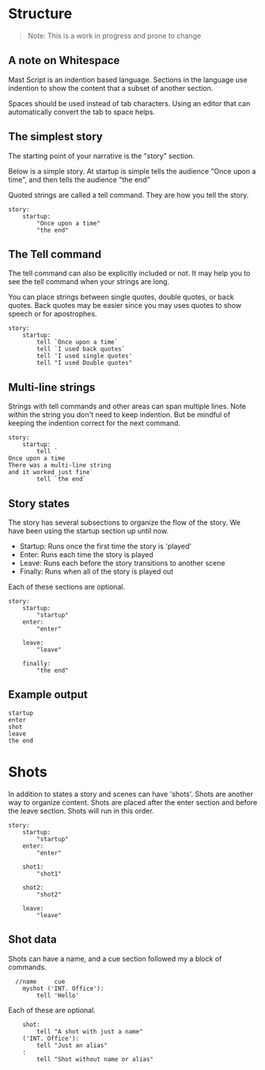 # Structure

> Note: This is a work in progress and prone to change

## A note on Whitespace
Mast Script is an indention based language. Sections in the language use indention to show the content that a subset of another section.

Spaces should be used instead of tab characters. Using an editor that can automatically convert the tab to space helps.

## The simplest story
The starting point of your narrative is the "story" section.

Below is a simple story. At startup is simple tells the audience "Once upon a time", and then tells the audience "the end"

Quoted strings are called a tell command. They are how you tell the story.

```
story:
    startup:
        "Once upon a time"
        "the end"
```

## The Tell command

The tell command can also be explicitly included or not. It may help you to see the tell command when your strings are long.

You can place strings between single quotes, double quotes, or back quotes. Back quotes may be easier since you may uses quotes to show speech or for apostrophes.
```
story:
    startup:
        tell `Once upon a time`
        tell `I used back quotes`
        tell 'I used single quotes'
        tell "I used Double quotes"
```

## Multi-line strings
Strings with tell commands and other areas can span multiple lines. Note within the string you don't need to keep indention. But be mindful of keeping the indention correct for the next command.
``` 
story:
    startup:
        tell `
Once upon a time
There was a multi-line string
and it worked just fine`
        tell `the end`

```

## Story states
The story has several subsections to organize the flow of the story. We have been using the startup section up until now.

* Startup: Runs once the first time the story is 'played'
* Enter: Runs each time the story is played
* Leave: Runs each before the story transitions to another scene
* Finally: Runs when all of the story is played out

Each of these sections are optional.

```
story:
    startup:
        "startup"
    enter:
        "enter"
        
    leave:
        "leave"

    finally:
        "the end"

```

## Example output
```
startup
enter
shot
leave
the end
```

# Shots
In addition to states a story and scenes can have 'shots'. Shots are another way to organize content.
Shots are placed after the enter section and before the leave section.
Shots will run in this order.

```
story:
    startup:
        "startup"
    enter:
        "enter"

    shot1:
        "shot1"

    shot2:
        "shot2"

    leave:
        "leave"
```

## Shot data
Shots can have a name, and a cue section followed my a block of commands. 

```
  //name     cue         
    myshot ('INT. Office'):
        tell 'Hello'
```

Each of these are optional.

```
    shot:
        tell "A shot with just a name"
    ('INT. Office'):
        tell "Just an alias"
    :
        tell "Shot without name or alias"
    
```

